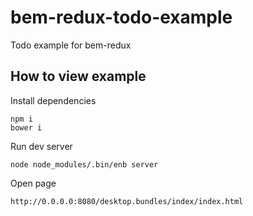 # bem-redux-todo-example
Todo example for bem-redux

## How to view example

Install dependencies
```
npm i
bower i
```

Run dev server
```
node node_modules/.bin/enb server
```

Open page
```
http://0.0.0.0:8080/desktop.bundles/index/index.html
```
